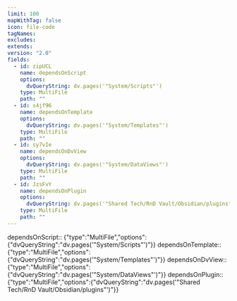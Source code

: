 ```yaml
---
limit: 100
mapWithTag: false
icon: file-code
tagNames: 
excludes: 
extends: 
version: "2.0"
fields:
  - id: zipUCL
    name: dependsOnScript
    options:
      dvQueryString: dv.pages('"System/Scripts"')
    type: MultiFile
    path: ""
  - id: s4jf96
    name: dependsOnTemplate
    options:
      dvQueryString: dv.pages('"System/Templates"')
    type: MultiFile
    path: ""
  - id: sy7vIe
    name: dependsOnDvView
    options:
      dvQueryString: dv.pages('"System/DataViews"')
    type: MultiFile
    path: ""
  - id: JzsFvY
    name: dependsOnPlugin
    options:
      dvQueryString: dv.pages('"Shared Tech/RnD Vault/Obsidian/plugins"')
    type: MultiFile
    path: ""
---
```

dependsOnScript:: {"type":"MultiFile","options":{"dvQueryString":"dv.pages('\"System/Scripts\"')"}}
dependsOnTemplate:: {"type":"MultiFile","options":{"dvQueryString":"dv.pages('\"System/Templates\"')"}}
dependsOnDvView:: {"type":"MultiFile","options":{"dvQueryString":"dv.pages('\"System/DataViews\"')"}}
dependsOnPlugin:: {"type":"MultiFile","options":{"dvQueryString":"dv.pages('\"Shared Tech/RnD Vault/Obsidian/plugins\"')"}}
